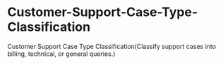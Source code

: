 # Customer-Support-Case-Type-Classification
Customer Support Case Type Classification(Classify support cases into billing, technical, or general queries.)
